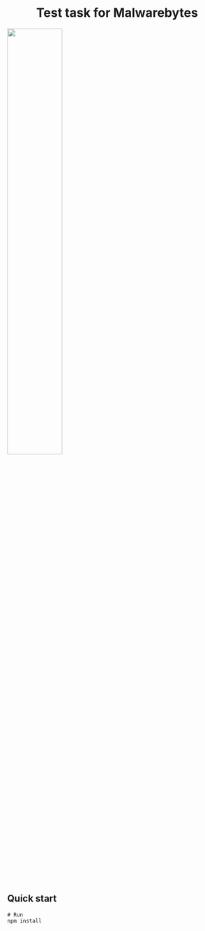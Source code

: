 <h1 style="text-align:center;">Test task for Malwarebytes</h1>


<img src="nodejs.png" width="50%" height="50%"/>

## Quick start

```
# Run
npm install
```
